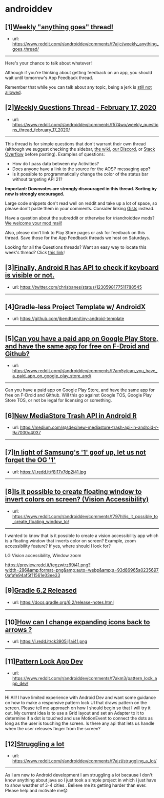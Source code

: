 # androiddev
## [1][Weekly "anything goes" thread!](https://www.reddit.com/r/androiddev/comments/f7ajic/weekly_anything_goes_thread/)
- url: https://www.reddit.com/r/androiddev/comments/f7ajic/weekly_anything_goes_thread/
---
Here's your chance to talk about whatever!

Although if you're thinking about getting feedback on an app, you should wait until tomorrow's App Feedback thread.

Remember that while you can talk about any topic, being a jerk is [still not allowed](https://www.reddit.com/r/androiddev/wiki/rules#wiki_rules_for_comments).
## [2][Weekly Questions Thread - February 17, 2020](https://www.reddit.com/r/androiddev/comments/f574wo/weekly_questions_thread_february_17_2020/)
- url: https://www.reddit.com/r/androiddev/comments/f574wo/weekly_questions_thread_february_17_2020/
---
This thread is for simple questions that don't warrant their own thread (although we suggest checking the sidebar, [the wiki](http://www.reddit.com/r/androiddev/wiki/), [our Discord](https://discord.gg/D2cNrqX), or [Stack Overflow](http://stackoverflow.com) before posting). Examples of questions:

* How do I pass data between my Activities?
* Does anyone have a link to the source for the AOSP messaging app?
* Is it possible to programmatically change the color of the status bar without targeting API 21?

**Important: Downvotes are strongly discouraged in this thread. Sorting by new is strongly encouraged.**

Large code snippets don't read well on reddit and take up a lot of space, so please don't paste them in your comments. Consider linking [Gists](https://gist.github.com) instead.

Have a question about the subreddit or otherwise for /r/androiddev mods? [We welcome your mod mail!](http://www.reddit.com/message/compose?to=%2Fr%2Fandroiddev)

Also, please don't link to Play Store pages or ask for feedback on this thread. Save those for the App Feedback threads we host on Saturdays.

Looking for all the Questions threads? Want an easy way to locate this week's thread? Click [this link](https://www.reddit.com/r/androiddev/search?q=title%3A%22questions+thread%22+author%3A%22AutoModerator%22&amp;restrict_sr=on&amp;sort=new&amp;t=all)!
## [3][Finally, Android R has API to check if keyboard is visible or not.](https://www.reddit.com/r/androiddev/comments/f6zs5b/finally_android_r_has_api_to_check_if_keyboard_is/)
- url: https://twitter.com/chrisbanes/status/1230598177511788545
---

## [4][Gradle-less Project Template w/ AndroidX](https://www.reddit.com/r/androiddev/comments/f78qb1/gradleless_project_template_w_androidx/)
- url: https://github.com/jbendtsen/tiny-android-template
---

## [5][Can you have a paid app on Google Play Store, and have the same app for free on F-Droid and Github?](https://www.reddit.com/r/androiddev/comments/f7am5y/can_you_have_a_paid_app_on_google_play_store_and/)
- url: https://www.reddit.com/r/androiddev/comments/f7am5y/can_you_have_a_paid_app_on_google_play_store_and/
---
Can you have a paid app on Google Play Store, and have the same app for free on F-Droid and Github. Will this go against Google TOS, Google Play Store TOS, or not be legal for licensing or something.
## [6][New MediaStore Trash API in Android R](https://www.reddit.com/r/androiddev/comments/f78dsy/new_mediastore_trash_api_in_android_r/)
- url: https://medium.com/@sdex/new-mediastore-trash-api-in-android-r-9a7000c4037
---

## [7][In light of Samsung's '1' goof up, let us not forget the OG '1'](https://www.reddit.com/r/androiddev/comments/f6sf6e/in_light_of_samsungs_1_goof_up_let_us_not_forget/)
- url: https://i.redd.it/f8i17v7dp2i41.jpg
---

## [8][Is it possible to create floating window to invert colors on screen? (Vision Accessibility)](https://www.reddit.com/r/androiddev/comments/f797hl/is_it_possible_to_create_floating_window_to/)
- url: https://www.reddit.com/r/androiddev/comments/f797hl/is_it_possible_to_create_floating_window_to/
---
 I wanted to know that is it possible to create a vision accessibility app which is a floating window that inverts color on screen? Example, zoom accessibility feature? If yes, where should I look for?

LG Vision accessibility, Window zoom

https://preview.redd.it/tegzwtrz69i41.png?width=286&amp;format=png&amp;auto=webp&amp;s=93d86965a02356970afafe94af5f11561e03ee33
## [9][Gradle 6.2 Released](https://www.reddit.com/r/androiddev/comments/f71e73/gradle_62_released/)
- url: https://docs.gradle.org/6.2/release-notes.html
---

## [10][How can I change expanding icons back to arrows ?](https://www.reddit.com/r/androiddev/comments/f7ax9w/how_can_i_change_expanding_icons_back_to_arrows/)
- url: https://i.redd.it/ck3905ij1ai41.png
---

## [11][Pattern Lock App Dev](https://www.reddit.com/r/androiddev/comments/f7akm3/pattern_lock_app_dev/)
- url: https://www.reddit.com/r/androiddev/comments/f7akm3/pattern_lock_app_dev/
---
Hi All! I have limited experience with Android Dev and want some guidance on how to make a responsive pattern lock UI that draws pattern on the screen. Please tell me approach on how I should begin so that I will try it out. My current idea is to use a Grid layout and set an Adapter to it to determine if a dot is touched and use MotionEvent to connect the dots as long as the user is touching the screen. Is there any api that lets us handle when the user releases finger from the screen?
## [12][Struggling a lot](https://www.reddit.com/r/androiddev/comments/f7ajzj/struggling_a_lot/)
- url: https://www.reddit.com/r/androiddev/comments/f7ajzj/struggling_a_lot/
---
As I am new to Android development I am struggling a lot because I don't know anything about java so I just took a simple project in which i just have to show weather of 3-4 cities . Believe me its getting harder than ever. Please help and motivate me😟
